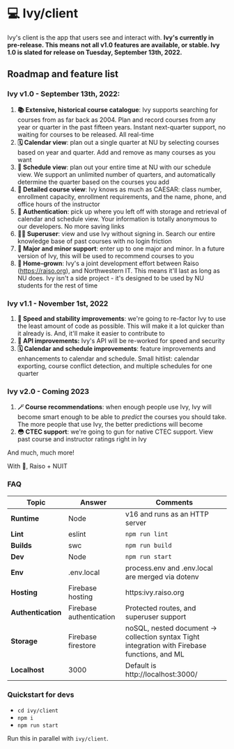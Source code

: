 # 💻 Ivy/client

Ivy's client is the app that users see and interact with. **Ivy's currently in pre-release. This means not all v1.0 features are available, or stable. Ivy 1.0 is slated for release on Tuesday, September 13th, 2022.**

## Roadmap and feature list

### Ivy v1.0 - September 13th, 2022:

1. **📚 Extensive, historical course catalogue**: Ivy supports searching for courses from as far back as 2004. Plan and record courses from any year or quarter in the past fifteen years. Instant next-quarter support, no waiting for courses to be released. All real-time
2. **🗓 Calendar view**: plan out a single quarter at NU by selecting courses based on year and quarter. Add and remove as many courses as you want
3. **📖 Schedule view**: plan out your entire time at NU with our schedule view. We support an unlimited number of quarters, and automatically determine the quarter based on the courses you add
4. **👀 Detailed course view**: Ivy knows as much as CAESAR: class number, enrollment capacity, enrollment requirements, and the name, phone, and office hours of the instructor
5. **🔐 Authentication**: pick up where you left off with storage and retrieval of calendar and schedule view. Your information is totally anonymous to our developers. No more saving links
6. **🦹‍♂️ Superuser**: view and use Ivy without signing in. Search our entire knowledge base of past courses with no login friction
7. **👑 Major and minor support**: enter up to one major and minor. In a future version of Ivy, this will be used to recommend courses to you
8. **💙 Home-grown**: Ivy's a joint development effort between Raiso (https://raiso.org), and Northwestern IT. This means it'll last as long as NU does. Ivy isn't a side project - it's designed to be used by NU students for the rest of time

### Ivy v1.1 - November 1st, 2022

1. **🐎 Speed and stability improvements**: we're going to re-factor Ivy to use the least amount of code as possible. This will make it a lot quicker than it already is. And, it'll make it easier to contribute to
2. **💾 API improvements:** Ivy's API will be re-worked for speed and security
3. **🗓 Calendar and schedule improvements**: feature improvements and enhancements to calendar and schedule. Small hitlist: calendar exporting, course conflict detection, and multiple schedules for one quarter

### Ivy v2.0 - Coming 2023

1. **🪄 Course recommendations**: when enough people use Ivy, Ivy will become smart enough to be able to *predict* the courses you should take. The more people that use Ivy, the better predictions will become
2. **😳 CTEC support**: we're going to gun for native CTEC support. View past course and instructor ratings right in Ivy

And much, much more!

With 💚,
Raiso + NUIT

### FAQ

| Topic              | Answer                  | Comments                                                                                      |
| ------------------ | ----------------------- | --------------------------------------------------------------------------------------------- |
| **Runtime**        | Node                    | v16 and runs as an HTTP server                                                                |
| **Lint**           | eslint                  | `npm run lint`                                                                                |
| **Builds**         | swc                     | `npm run build`                                                                               |
| **Dev**            | Node                    | `npm run start`                                                                               |
| **Env**            | .env.local              | process.env and .env.local are merged via dotenv                                              |
| **Hosting**        | Firebase hosting        | https:ivy.raiso.org                                                                           |
| **Authentication** | Firebase authentication | Protected routes, and superuser support                                                       |
| **Storage**        | Firebase firestore      | noSQL, nested document -> collection syntax Tight integration with Firebase functions, and ML |
| **Localhost**      | 3000                    | Default is http://localhost:3000/                                                             |

### Quickstart for devs

- `cd ivy/client`
- `npm i`
- `npm run start`

Run this in parallel with `ivy/client`.
